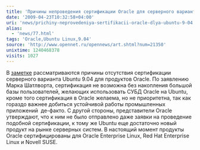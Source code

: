 ```yaml
---
title: 'Причины непроведения сертификации Oracle для серверного варианта Ubuntu 9.04'
date: '2009-04-23T10:32:58+04:00'
uri: 'news/prichiny-neprovedeniya-sertifikacii-oracle-dlya-ubuntu-9-04'
alias: 
  - 'news/77.html'
tags: 'Oracle,Ubuntu Linux,9.04'
source: 'http://www.opennet.ru/opennews/art.shtml?num=21350'
unixtime: 1240468378
visits: 1027
---
```

В [заметке](http://blog.internetnews.com/skerner/2009/04/shuttleworth-oracle-a-litmus-t.html) рассматриваются причины отсутствия сертификации серверного варианта Ubuntu 9.04 для продуктов Oracle. По заявлению Марка Шатлворта, сертификация не возможна без накопления большой базы пользователей, желающих использовать СУБД Oracle на Ubuntu, кроме того сертификация в Oracle желаема, но не приоритетна, так как гораздо важнее добиться устойчивой работы промышленных приложений  де-факто. С другой стороны, представители Oracle утверждают, что к ним не было отправлено даже заявки на проведение подобной сертификации, к тому же Ubuntu еще достаточно новый продукт на рынке серверных систем. В настоящий момент продукты Oracle сертифицированы для Oracle Enterprise Linux, Red Hat Enterprise Linux и Novell SUSE.

